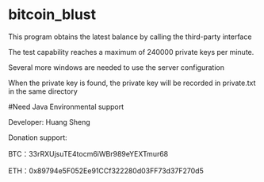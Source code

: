 # bitcoin_blust

This program obtains the latest balance by calling the third-party interface

The test capability reaches a maximum of 240000 private keys per minute. 

Several more windows are needed to use the server configuration

When the private key is found, the private key will be recorded in private.txt in the same directory

#Need Java Environmental support


Developer: Huang Sheng





Donation support:

BTC：33rRXUjsuTE4tocm6iWBr989eYEXTmur68

ETH：0x89794e5F052Ee91CCf322280d03FF73d37F270d5

